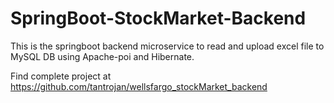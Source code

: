 # SpringBoot-StockMarket-Backend
This is the springboot backend microservice to read and upload excel file to MySQL DB using Apache-poi and Hibernate.

Find complete project at https://github.com/tantrojan/wellsfargo_stockMarket_backend
